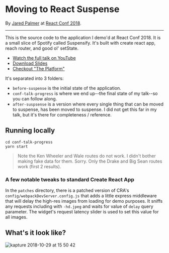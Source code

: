 # Moving to React Suspense

By [Jared Palmer](https://twitter.com/jaredpalmer) at [React Conf 2018](https://conf.reactjs.org).

---


This is the source code to the application I demo'd at React Conf 2018. It is a small slice of Spotify called Suspensify. It's built with create react app, reach router, and good ol' setState. 


- [Watch the full talk on YouTube](https://youtu.be/SCQgE4mTnjU)
- [Download Slides](https://github.com/jaredpalmer/react-conf-2018/raw/master/MovingToReactSuspense.key)
- [Checkout "The Platform"](https://github.com/palmerhq/the-platform)

It's separated into 3 folders:

- `before-suspense` is the initial state of the application.
- `conf-talk-progress` is where we end up--the final state of my talk--so you can follow along.
- `after-suspsense` is a version where every single thing that can be moved to suspense, has been moved to suspense. I did not get this far in my talk, but it's there for completeness / reference.

## Running locally

```
cd conf-talk-progress
yarn start
```

> Note the Ken Wheeler and Wale routes do not work. I didn't bother making fake data for them. Sorry. Only the Drake and Big Sean routes work (first 2 results).

### A few notable tweaks to standard Create React App

In the `patches` directory, there is a patched version of CRA's `config/webpackDevServer.config.js` that adds a little express middleware that will delay the high-res images from loading for demo purposes. It sniffs any requests including with `-hd.jpeg` and waits for value of `delay` query parameter. The widget's request latency slider is used to set this value for all images.


## What's it look like?

![kapture 2018-10-29 at 15 50 42](https://user-images.githubusercontent.com/4060187/47676250-789c0880-db92-11e8-8b67-e6e90f0cd5a2.gif)
